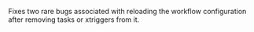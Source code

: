 Fixes two rare bugs associated with reloading the workflow configuration
after removing tasks or xtriggers from it.
